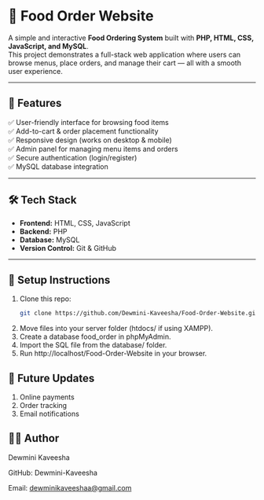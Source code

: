# 🍔 Food Order Website   

A simple and interactive **Food Ordering System** built with **PHP, HTML, CSS, JavaScript, and MySQL**.  
This project demonstrates a full-stack web application where users can browse menus, place orders, and manage their cart — all with a smooth user experience.  

---

## 🚀 Features  
✅ User-friendly interface for browsing food items  
✅ Add-to-cart & order placement functionality  
✅ Responsive design (works on desktop & mobile)  
✅ Admin panel for managing menu items and orders  
✅ Secure authentication (login/register)  
✅ MySQL database integration  

---

## 🛠 Tech Stack  
- **Frontend:** HTML, CSS, JavaScript  
- **Backend:** PHP  
- **Database:** MySQL  
- **Version Control:** Git & GitHub  

---

## 🚀 Setup Instructions  
1. Clone this repo:
    ```bash
   git clone https://github.com/Dewmini-Kaveesha/Food-Order-Website.git
2. Move files into your server folder (htdocs/ if using XAMPP).
3. Create a database food_order in phpMyAdmin.
4. Import the SQL file from the database/ folder.
5. Run http://localhost/Food-Order-Website in your browser.
  
   
 

## 🔮 Future Updates

1. Online payments
2. Order tracking
3. Email notifications


## 👩‍💻 Author

Dewmini Kaveesha

GitHub: Dewmini-Kaveesha

Email: dewminikaveeshaa@gmail.com
